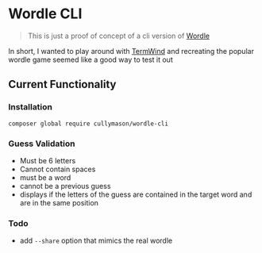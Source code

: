 # Wordle CLI

> This is just a proof of concept of a cli version of [Wordle](https://www.powerlanguage.co.uk/wordle/)

In short, I wanted to play around with [TermWind](https://github.com/nunomaduro/termwind) and recreating the popular wordle game seemed like a good way to test it out

## Current Functionality

### Installation

 `composer global require cullymason/wordle-cli`

### Guess Validation
* Must be 6 letters
* Cannot contain spaces
* must be a word
* cannot be a previous guess
* displays if the letters of the guess are contained in the target word and are in the same position

### Todo
* add `--share` option that mimics the real wordle
